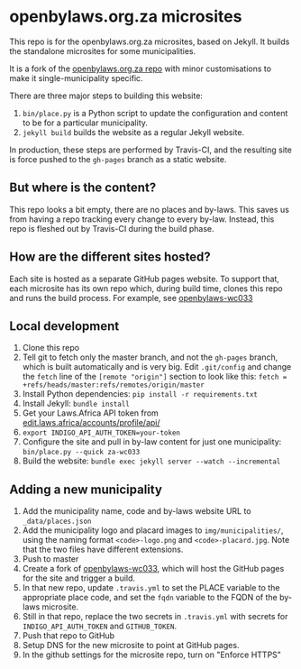 # openbylaws.org.za microsites

This repo is for the openbylaws.org.za microsites, based on Jekyll. It builds the standalone microsites for some
municipalities.

It is a fork of the [openbylaws.org.za repo](https://github.com/laws-africa/openbylaws.org.za) with minor customisations
to make it single-municipality specific.

There are three major steps to building this website:

1. `bin/place.py` is a Python script to update the configuration and content to be for a particular municipality.
2. `jekyll build` builds the website as a regular Jekyll website.

In production, these steps are performed by Travis-CI, and the resulting site is force pushed to the `gh-pages` branch as a static website.

## But where is the content?

This repo looks a bit empty, there are no places and by-laws. This saves us from having a repo tracking every change to every by-law. Instead, this repo is fleshed out by Travis-CI during the build phase.

## How are the different sites hosted?

Each site is hosted as a separate GitHub pages website. To support that, each microsite has its own repo which, during build time, clones this
repo and runs the build process. For example, see [openbylaws-wc033](https://github.com/laws-africa/openbylaws-wc033)

## Local development

1. Clone this repo
2. Tell git to fetch only the master branch, and not the `gh-pages` branch, which is built automatically and is very big. Edit `.git/config` and change the `fetch` line of the `[remote "origin"]` section to look like this: `fetch = +refs/heads/master:refs/remotes/origin/master`
2. Install Python dependencies: `pip install -r requirements.txt`
3. Install Jekyll: `bundle install`
4. Get your Laws.Africa API token from [edit.laws.africa/accounts/profile/api/](https://edit.laws.africa/accounts/profile/api/)
5. `export INDIGO_API_AUTH_TOKEN=your-token`
6. Configure the site and pull in by-law content for just one municipality: `bin/place.py --quick za-wc033`
7. Build the website: `bundle exec jekyll server --watch --incremental`

## Adding a new municipality

1. Add the municipality name, code and by-laws website URL to `_data/places.json`
2. Add the municipality logo and placard images to `img/municipalities/`, using the naming format `<code>-logo.png` and `<code>-placard.jpg`. Note that the two files have different extensions.
3. Push to master
4. Create a fork of [openbylaws-wc033](https://github.com/laws-africa/openbylaws-wc033), which will host the GitHub pages for the site and trigger a build.
5. In that new repo, update `.travis.yml` to set the PLACE variable to the appropriate place code, and set the `fqdn` variable to the FQDN of the by-laws microsite.
6. Still in that repo, replace the two secrets in `.travis.yml` with secrets for `INDIGO_API_AUTH_TOKEN` and `GITHUB_TOKEN`.
7. Push that repo to GitHub
8. Setup DNS for the new microsite to point at GitHub pages.
9. In the github settings for the microsite repo, turn on "Enforce HTTPS"
